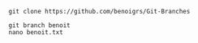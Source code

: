 ```
git clone https://github.com/benoigrs/Git-Branches
```
```
git branch benoit
nano benoit.txt
```

